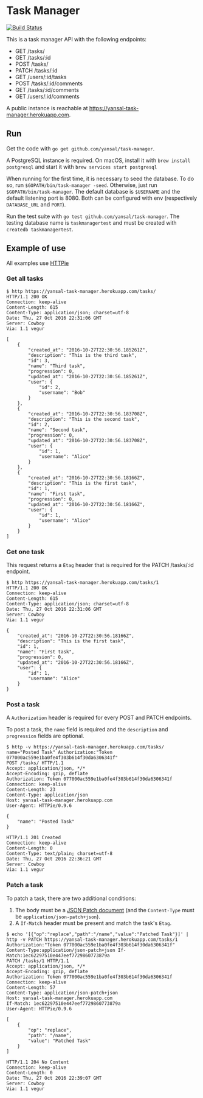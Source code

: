 # Task Manager

[![Build Status](https://travis-ci.org/yansal/task-manager.svg?branch=master)](https://travis-ci.org/yansal/task-manager)

This is a task manager API with the following endpoints:

* GET /tasks/
* GET /tasks/:id
* POST /tasks/
* PATCH /tasks/:id
* GET /users/:id/tasks
* POST /tasks/:id/comments
* GET /tasks/:id/comments
* GET /users/:id/comments

A public instance is reachable at https://yansal-task-manager.herokuapp.com.

## Run

Get the code with `go get github.com/yansal/task-manager`.

A PostgreSQL instance is required. On macOS, install it with `brew install postgresql` and start it with `brew services start postgresql`

When running for the first time, it is necessary to seed the database. To do so, run `$GOPATH/bin/task-manager -seed`. Otherwise, just run `$GOPATH/bin/task-manager`. The default database is `$USERNAME` and the default listening port is 8080. Both can be configured with env (respectively `DATABASE_URL` and `PORT`).

Run the test suite with `go test github.com/yansal/task-manager`. The testing database name is `taskmanagertest` and must be created with `createdb taskmanagertest`.

## Example of use

All examples use [HTTPie](https://httpie.org)

### Get all tasks
```
$ http https://yansal-task-manager.herokuapp.com/tasks/
HTTP/1.1 200 OK
Connection: keep-alive
Content-Length: 615
Content-Type: application/json; charset=utf-8
Date: Thu, 27 Oct 2016 22:31:06 GMT
Server: Cowboy
Via: 1.1 vegur

[
    {
        "created_at": "2016-10-27T22:30:56.185261Z", 
        "description": "This is the third task", 
        "id": 3, 
        "name": "Third task", 
        "progression": 0, 
        "updated_at": "2016-10-27T22:30:56.185261Z", 
        "user": {
            "id": 2, 
            "username": "Bob"
        }
    }, 
    {
        "created_at": "2016-10-27T22:30:56.183708Z", 
        "description": "This is the second task", 
        "id": 2, 
        "name": "Second task", 
        "progression": 0, 
        "updated_at": "2016-10-27T22:30:56.183708Z", 
        "user": {
            "id": 1, 
            "username": "Alice"
        }
    }, 
    {
        "created_at": "2016-10-27T22:30:56.18166Z", 
        "description": "This is the first task", 
        "id": 1, 
        "name": "First task", 
        "progression": 0, 
        "updated_at": "2016-10-27T22:30:56.18166Z", 
        "user": {
            "id": 1, 
            "username": "Alice"
        }
    }
]
```

### Get one task

This request returns a `Etag` header that is required for the PATCH /tasks/:id endpoint.
```
$ http https://yansal-task-manager.herokuapp.com/tasks/1
HTTP/1.1 200 OK
Connection: keep-alive
Content-Length: 615
Content-Type: application/json; charset=utf-8
Date: Thu, 27 Oct 2016 22:31:06 GMT
Server: Cowboy
Via: 1.1 vegur

{
    "created_at": "2016-10-27T22:30:56.18166Z", 
    "description": "This is the first task", 
    "id": 1, 
    "name": "First task", 
    "progression": 0, 
    "updated_at": "2016-10-27T22:30:56.18166Z", 
    "user": {
        "id": 1, 
        "username": "Alice"
    }
}
```
### Post a task
A `Authorization` header is required for every POST and PATCH endpoints.

To post a task, the `name` field is required and the `description` and `progression` fields are optional.
```
$ http -v https://yansal-task-manager.herokuapp.com/tasks/ name="Posted Task" Authorization:"Token 077000ac559e1ba0fe4f303b614f30da6306341f"
POST /tasks/ HTTP/1.1
Accept: application/json, */*
Accept-Encoding: gzip, deflate
Authorization: Token 077000ac559e1ba0fe4f303b614f30da6306341f
Connection: keep-alive
Content-Length: 23
Content-Type: application/json
Host: yansal-task-manager.herokuapp.com
User-Agent: HTTPie/0.9.6

{
    "name": "Posted Task"
}

HTTP/1.1 201 Created
Connection: keep-alive
Content-Length: 0
Content-Type: text/plain; charset=utf-8
Date: Thu, 27 Oct 2016 22:36:21 GMT
Server: Cowboy
Via: 1.1 vegur
```

### Patch a task
To patch a task, there are two additional conditions:

1. The body must be a [JSON Patch document](http://jsonpatch.com/) (and the `Content-Type` must be `application/json-patch+json`).
2. A `If-Match` header must be present and match the task's `Etag`.
```
$ echo '[{"op":"replace","path":"/name","value":"Patched Task"}]' | http -v PATCH https://yansal-task-manager.herokuapp.com/tasks/1 Authorization:"Token 077000ac559e1ba0fe4f303b614f30da6306341f" Content-Type:application/json-patch+json If-Match:1ec62297510e447eef7729860773879a
PATCH /tasks/1 HTTP/1.1
Accept: application/json, */*
Accept-Encoding: gzip, deflate
Authorization: Token 077000ac559e1ba0fe4f303b614f30da6306341f
Connection: keep-alive
Content-Length: 57
Content-Type: application/json-patch+json
Host: yansal-task-manager.herokuapp.com
If-Match: 1ec62297510e447eef7729860773879a
User-Agent: HTTPie/0.9.6

[
    {
        "op": "replace", 
        "path": "/name", 
        "value": "Patched Task"
    }
]

HTTP/1.1 204 No Content
Connection: keep-alive
Content-Length: 0
Date: Thu, 27 Oct 2016 22:39:07 GMT
Server: Cowboy
Via: 1.1 vegur
```

